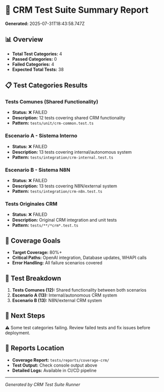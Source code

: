 
# 🧪 CRM Test Suite Summary Report

**Generated:** 2025-07-31T18:43:58.747Z

## 📊 Overview
- **Total Test Categories:** 4
- **Passed Categories:** 0
- **Failed Categories:** 4
- **Expected Total Tests:** 38

## 📋 Test Categories Results


### Tests Comunes (Shared Functionality)
- **Status:** ❌ FAILED
- **Description:** 12 tests covering shared CRM functionality
- **Pattern:** `tests/unit/crm-common.test.ts`


### Escenario A - Sistema Interno
- **Status:** ❌ FAILED
- **Description:** 13 tests covering internal/autonomous system
- **Pattern:** `tests/integration/crm-internal.test.ts`


### Escenario B - Sistema N8N
- **Status:** ❌ FAILED
- **Description:** 13 tests covering N8N/external system
- **Pattern:** `tests/integration/crm-n8n.test.ts`


### Tests Originales CRM
- **Status:** ❌ FAILED
- **Description:** Original CRM integration and unit tests
- **Pattern:** `tests/**/*crm*.test.ts`


## 🎯 Coverage Goals
- **Target Coverage:** 80%+
- **Critical Paths:** OpenAI integration, Database updates, WHAPI calls
- **Error Handling:** All failure scenarios covered

## 📝 Test Breakdown
1. **Tests Comunes (12):** Shared functionality between both scenarios
2. **Escenario A (13):** Internal/autonomous CRM system  
3. **Escenario B (13):** N8N/external CRM system

## 🚀 Next Steps
⚠️ Some test categories failing. Review failed tests and fix issues before deployment.

## 📂 Reports Location
- **Coverage Report:** `tests/reports/coverage-crm/`
- **Test Output:** Check console output above
- **Detailed Logs:** Available in CI/CD pipeline

---
*Generated by CRM Test Suite Runner*
